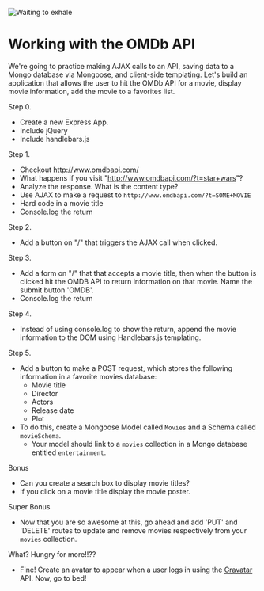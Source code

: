 ![Waiting to exhale](http://i.giphy.com/UhpGRl1Rg8qQw.gif)

# Working with the OMDb API

We're going to practice making AJAX calls to an API, saving data to a Mongo database via Mongoose, and client-side templating. Let's build an application that allows the user to hit the OMDb API for a movie, display movie information, add the movie to a favorites list.

Step 0.
- Create a new Express App.
- Include jQuery
- Include handlebars.js

Step 1.
- Checkout http://www.omdbapi.com/
- What happens if you visit "http://www.omdbapi.com/?t=star+wars"?
- Analyze the response. What is the content type?
- Use AJAX to make a request to `http://www.omdbapi.com/?t=SOME+MOVIE`
- Hard code in a movie title
- Console.log the return

Step 2.
- Add a button on "/" that triggers the AJAX call when clicked.

Step 3.
- Add a form on "/" that that accepts a movie title, then when the button is clicked hit the OMDB API to return information on that movie. Name the submit button 'OMDB'.
- Console.log the return

Step 4.
- Instead of using console.log to show the return, append the movie information
to the DOM using Handlebars.js templating.

Step 5.
- Add a button to make a POST request, which stores the following information in a favorite movies database:
    - Movie title
    - Director
    - Actors
    - Release date
    - Plot   
- To do this, create a Mongoose Model called `Movies` and a Schema called `movieSchema`.
  - Your model should link to a `movies` collection in a Mongo database entitled `entertainment`.


Bonus
- Can you create a search box to display movie titles?
- If you click on a movie title display the movie poster.

Super Bonus
- Now that you are so awesome at this, go ahead and add 'PUT' and 'DELETE' routes to update and remove movies respectively from your `movies` collection.

What? Hungry for more!!??
- Fine! Create an avatar to appear when a user logs in using the [Gravatar](https://en.gravatar.com/) API. Now, go to bed!

